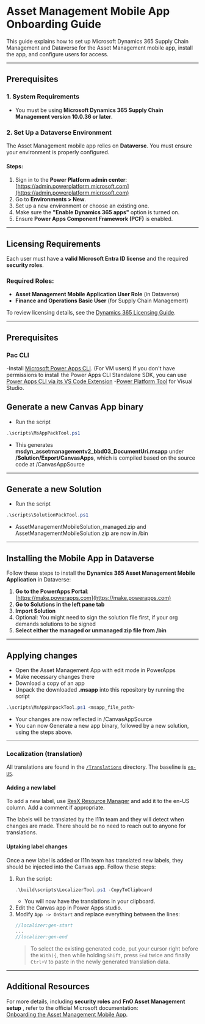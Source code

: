 # Asset Management Mobile App Onboarding Guide

This guide explains how to set up Microsoft Dynamics 365 Supply Chain Management and Dataverse for the Asset Management mobile app, install the app, and configure users for access.

---

## Prerequisites

### 1. System Requirements
- You must be using **Microsoft Dynamics 365 Supply Chain Management version 10.0.36 or later**.

### 2. Set Up a Dataverse Environment
The Asset Management mobile app relies on **Dataverse**. You must ensure your environment is properly configured.

#### Steps:
1. Sign in to the **Power Platform admin center**:  
   [https://admin.powerplatform.microsoft.com](https://admin.powerplatform.microsoft.com)
2. Go to **Environments > New**.
3. Set up a new environment or choose an existing one.
4. Make sure the **"Enable Dynamics 365 apps"** option is turned on.
5. Ensure **Power Apps Component Framework (PCF)** is enabled.

---

## Licensing Requirements
Each user must have a **valid Microsoft Entra ID license** and the required **security roles**.

### Required Roles:
- **Asset Management Mobile Application User Role** (in Dataverse)
- **Finance and Operations Basic User** (for Supply Chain Management)

To review licensing details, see the [Dynamics 365 Licensing Guide](https://go.microsoft.com/fwlink/?LinkId=866544).

---
## Prerequisites
### Pac CLI
-Install [Microsoft Power Apps CLI](https://aka.ms/PowerAppsCLI).
   (For VM users) If you don't have permissions to install the Power Apps CLI Standalone SDK, you can use [Power Apps CLI via its VS Code Extension](https://docs.microsoft.com/en-us/powerapps/developer/data-platform/powerapps-cli?WT.mc_id=BA-MVP-5004107#using-power-platform-vs-code-extension)
-[Power Platform Tool](https://dev.azure.com/dynamicscrm/_apis/resources/Containers/17976494/ArtifactsRelease?itemPath=ArtifactsRelease%2FRelease%2FCdsVSToolKit%2F2019%2FCRMDeveloperTools%2FRelease%2FPowerPlatformTools.vsix) for Visual Studio.
## Generate a new Canvas App binary
- Run the script 
```powershell
.\scripts\MsAppPackTool.ps1
```
- This generates **msdyn_assetmanagementv2_bbd03_DocumentUri.msapp** under **/Solution/Export/CanvasApps**, which is compiled based on the source code at /CanvasAppSource

---

## Generate a new Solution
- Run the script 
```powershell
.\scripts\SolutionPackTool.ps1
``` 
- AssetManagementMobileSolution_managed.zip and AssetManagementMobileSolution.zip are now in /bin
---

## Installing the Mobile App in Dataverse

Follow these steps to install the **Dynamics 365 Asset Management Mobile Application** in Dataverse:

1. **Go to the PowerApps Portal**:  
   [https://make.powerapps.com](https://make.powerapps.com)
2. **Go to Solutions in the left pane tab**
3. **Import Solution**
4. Optional: You might need to sign the solution file first, if your org demands solutions to be signed
5. **Select either the managed or unmanaged zip file from /bin**

---

## Applying changes
- Open the Asset Management App with edit mode in PowerApps
- Make necessary changes there
- Download a copy of an app
- Unpack the downloaded **.msapp** into this repository by running the script
```powershell
.\scripts\MsAppUnpackTool.ps1 <msapp_file_path>
```
- Your changes are now reflected in /CanvasAppSource
- You can now Generate a new app binary, followed by a new solution, using the steps above.
---

### Localization (translation)

All translations are found in the [`/Translations`](/Translations/) directory. The baseline is [`en-US`](/Translations/Labels.en-US.resx).

#### Adding a new label

To add a new label, use [ResX Resource Manager](https://github.com/dotnet/ResXResourceManager) and add it to the en-US column. Add a comment if appropriate.

The labels will be translated by the l11n team and they will detect when changes are made. There should be no need to reach out to anyone for translations.

#### Uptaking label changes

Once a new label is added or l11n team has translated new labels, they should be injected into the Canvas app. Follow these steps:

1. Run the script:
   ```powershell
   .\build\scripts\LocalizerTool.ps1 -CopyToClipboard
   ```
   * You will now have the translations in your clipboard.
2. Edit the Canvas app in Power Apps studio.
3. Modify `App -> OnStart` and replace everything between the lines:
   ```csharp
   //localizer:gen-start
   ...
   //localizer:gen-end
   ```
   > To select the existing generated code, put your cursor right before the `With({`, then while holding `Shift`, press `End` twice and finally `Ctrl+V` to paste in the newly generated translation data.

---

## Additional Resources
For more details, including **security roles** and **FnO Asset Management setup** , refer to the official Microsoft documentation:  
[Onboarding the Asset Management Mobile App](https://learn.microsoft.com/en-us/dynamics365/supply-chain/asset-management/asset-management-mobile-app/onboard-app).
